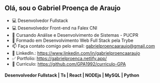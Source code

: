 ## Olá, sou o Gabriel Proença de Araujo 
- 💻 Desenvolvedor Fullstack
- 💻 Desenvolvedor Front-end na Falex CNI
- 🌱 Cursando Análise e Desenvolvimento de Sistemas - PUCPR
- 🌱 Formado em Desenvolvimento Web Full Stack pela Trybe
- 📫 Faça contato comigo pelo email: gabrielproencaaraujo@gmail.com
- 🧐 LinkedIn.: https://www.linkedin.com/in/gabrielproencaaraujo
- ✅ Portfolio: https://gabrielproenca.netlify.app/
- 📝 Curriculo: https://github.com/GPA1992/curriculo-GPA
#### Desenvolvedor Fullstack | Ts | React | NODEjs | MySQL | Python




